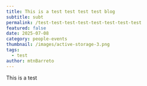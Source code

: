 ```yaml
---
title: This is a test test test test blog
subtitle: subt
permalink: /test-test-test-test-test-test-test-test
featured: false
date: 2025-07-08
category: people-events
thumbnail: /images/active-storage-3.png
tags:
  - test
author: mtnBarreto
---
```

T﻿his is a test